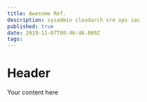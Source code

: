 ```yaml
---
title: Awesome Ref.
description: sysadmin cloudarch sre ops iac
published: true
date: 2019-11-07T00:46:46.060Z
tags: 
---
```


# Header
Your content here